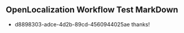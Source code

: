 ## OpenLocalization Workflow Test MarkDown
* d8898303-adce-4d2b-89cd-4560944025ae 
thanks!<!--HONumber=Mar16_HO3-->
